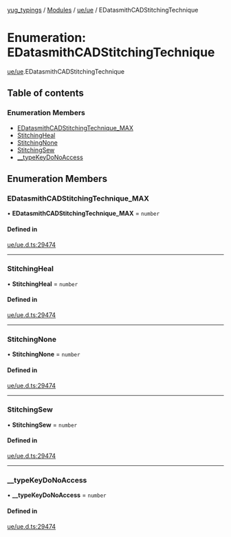 [yug_typings](../README.md) / [Modules](../modules.md) / [ue/ue](../modules/ue_ue.md) / EDatasmithCADStitchingTechnique

# Enumeration: EDatasmithCADStitchingTechnique

[ue/ue](../modules/ue_ue.md).EDatasmithCADStitchingTechnique

## Table of contents

### Enumeration Members

- [EDatasmithCADStitchingTechnique\_MAX](ue_ue.EDatasmithCADStitchingTechnique.md#edatasmithcadstitchingtechnique_max)
- [StitchingHeal](ue_ue.EDatasmithCADStitchingTechnique.md#stitchingheal)
- [StitchingNone](ue_ue.EDatasmithCADStitchingTechnique.md#stitchingnone)
- [StitchingSew](ue_ue.EDatasmithCADStitchingTechnique.md#stitchingsew)
- [\_\_typeKeyDoNoAccess](ue_ue.EDatasmithCADStitchingTechnique.md#__typekeydonoaccess)

## Enumeration Members

### EDatasmithCADStitchingTechnique\_MAX

• **EDatasmithCADStitchingTechnique\_MAX** = `number`

#### Defined in

[ue/ue.d.ts:29474](https://github.com/YugMetaverse/yug_typings/blob/b7d9b19/ue/ue.d.ts#L29474)

___

### StitchingHeal

• **StitchingHeal** = `number`

#### Defined in

[ue/ue.d.ts:29474](https://github.com/YugMetaverse/yug_typings/blob/b7d9b19/ue/ue.d.ts#L29474)

___

### StitchingNone

• **StitchingNone** = `number`

#### Defined in

[ue/ue.d.ts:29474](https://github.com/YugMetaverse/yug_typings/blob/b7d9b19/ue/ue.d.ts#L29474)

___

### StitchingSew

• **StitchingSew** = `number`

#### Defined in

[ue/ue.d.ts:29474](https://github.com/YugMetaverse/yug_typings/blob/b7d9b19/ue/ue.d.ts#L29474)

___

### \_\_typeKeyDoNoAccess

• **\_\_typeKeyDoNoAccess** = `number`

#### Defined in

[ue/ue.d.ts:29474](https://github.com/YugMetaverse/yug_typings/blob/b7d9b19/ue/ue.d.ts#L29474)
